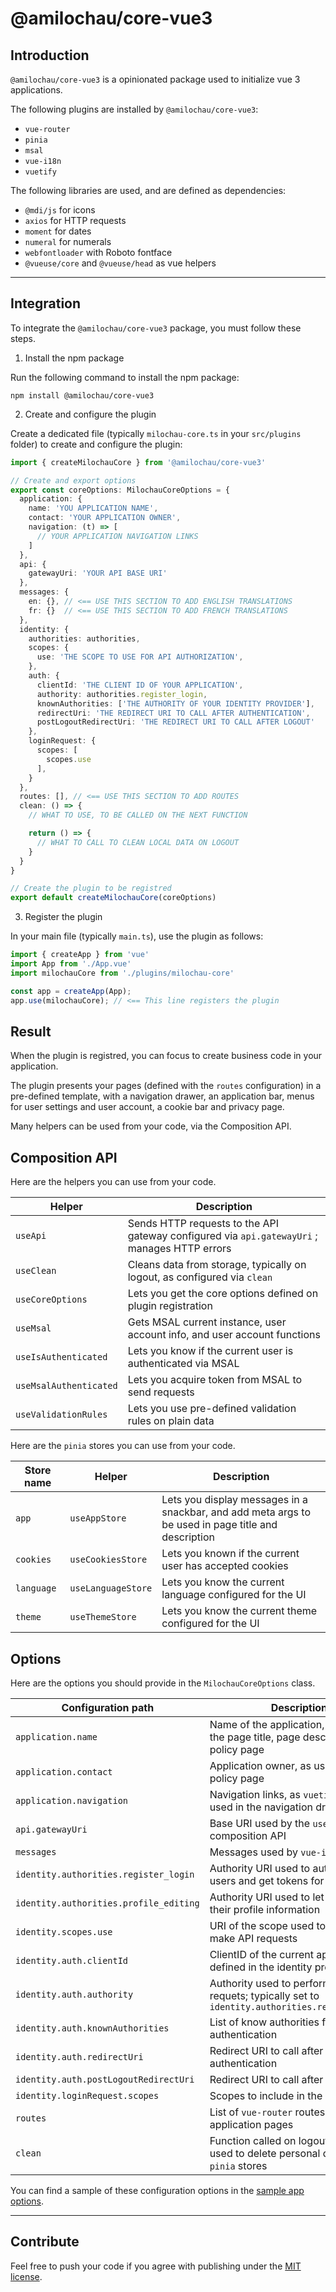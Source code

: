 # @amilochau/core-vue3

## Introduction

`@amilochau/core-vue3` is a opinionated package used to initialize vue 3 applications.

The following plugins are installed by `@amilochau/core-vue3`:
- `vue-router`
- `pinia`
- `msal`
- `vue-i18n`
- `vuetify`

The following libraries are used, and are defined as dependencies:
- `@mdi/js` for icons
- `axios` for HTTP requests
- `moment` for dates
- `numeral` for numerals
- `webfontloader` with Roboto fontface
- `@vueuse/core` and `@vueuse/head` as vue helpers

---

## Integration

To integrate the `@amilochau/core-vue3` package, you must follow these steps.

1. Install the npm package

Run the following command to install the npm package:

```pwsh
npm install @amilochau/core-vue3
```

2. Create and configure the plugin

Create a dedicated file (typically `milochau-core.ts` in your `src/plugins` folder) to create and configure the plugin:

```typescript
import { createMilochauCore } from '@amilochau/core-vue3'

// Create and export options
export const coreOptions: MilochauCoreOptions = {
  application: {
    name: 'YOU APPLICATION NAME',
    contact: 'YOUR APPLICATION OWNER',
    navigation: (t) => [
      // YOUR APPLICATION NAVIGATION LINKS
    ]
  },
  api: {
    gatewayUri: 'YOUR API BASE URI'
  },
  messages: {
    en: {}, // <== USE THIS SECTION TO ADD ENGLISH TRANSLATIONS
    fr: {}  // <== USE THIS SECTION TO ADD FRENCH TRANSLATIONS
  },
  identity: {
    authorities: authorities,
    scopes: {
      use: 'THE SCOPE TO USE FOR API AUTHORIZATION',
    },
    auth: {
      clientId: 'THE CLIENT ID OF YOUR APPLICATION',
      authority: authorities.register_login,
      knownAuthorities: ['THE AUTHORITY OF YOUR IDENTITY PROVIDER'],
      redirectUri: 'THE REDIRECT URI TO CALL AFTER AUTHENTICATION',
      postLogoutRedirectUri: 'THE REDIRECT URI TO CALL AFTER LOGOUT'
    },
    loginRequest: {
      scopes: [
        scopes.use
      ],
    }
  },
  routes: [], // <== USE THIS SECTION TO ADD ROUTES
  clean: () => {
    // WHAT TO USE, TO BE CALLED ON THE NEXT FUNCTION

    return () => {
      // WHAT TO CALL TO CLEAN LOCAL DATA ON LOGOUT
    }
  }
}

// Create the plugin to be registred
export default createMilochauCore(coreOptions)
```

3. Register the plugin

In your main file (typically `main.ts`), use the plugin as follows:

```typescript
import { createApp } from 'vue'
import App from './App.vue'
import milochauCore from './plugins/milochau-core'

const app = createApp(App);
app.use(milochauCore); // <== This line registers the plugin
```

## Result

When the plugin is registred, you can focus to create business code in your application.

The plugin presents your pages (defined with the `routes` configuration) in a pre-defined template, with a navigation drawer, an application bar, menus for user settings and user account, a cookie bar and privacy page.

Many helpers can be used from your code, via the Composition API.

## Composition API

Here are the helpers you can use from your code.

| Helper | Description |
| ------ | ----------- |
| `useApi` | Sends HTTP requests to the API gateway configured via `api.gatewayUri` ; manages HTTP errors |
| `useClean` | Cleans data from storage, typically on logout, as configured via `clean` |
| `useCoreOptions` | Lets you get the core options defined on plugin registration |
| `useMsal` | Gets MSAL current instance, user account info, and user account functions |
| `useIsAuthenticated` | Lets you know if the current user is authenticated via MSAL |
| `useMsalAuthenticated` | Lets you acquire token from MSAL to send requests |
| `useValidationRules` | Lets you use pre-defined validation rules on plain data |

Here are the `pinia` stores you can use from your code.

| Store name | Helper | Description |
| ---------- | ------ | ----------- |
| `app` | `useAppStore` | Lets you display messages in a snackbar, and add meta args to be used in page title and description |
| `cookies` | `useCookiesStore` | Lets you known if the current user has accepted cookies |
| `language` | `useLanguageStore` | Lets you know the current language configured for the UI |
| `theme` | `useThemeStore` | Lets you know the current theme configured for the UI |

## Options

Here are the options you should provide in the `MilochauCoreOptions` class.

| Configuration path | Description |
| ------------------ | ----------- |
| `application.name` | Name of the application, as used in the page title, page description, and policy page |
| `application.contact` | Application owner, as used in the policy page |
| `application.navigation` | Navigation links, as `vuetify` list items, used in the navigation drawer |
| `api.gatewayUri` | Base URI used by the `useApi` composition API |
| `messages` | Messages used by `vue-i18n` |
| `identity.authorities.register_login` | Authority URI used to authenticate users and get tokens for API requests |
| `identity.authorities.profile_editing` | Authority URI used to let users edit their profile information |
| `identity.scopes.use` | URI of the scope used to let user make API requests |
| `identity.auth.clientId` | ClientID of the current application, as defined in the identity provider |
| `identity.auth.authority` | Authority used to perform API requets; typically set to `identity.authorities.register_login` |
| `identity.auth.knownAuthorities` | List of know authorities for authentication |
| `identity.auth.redirectUri` | Redirect URI to call after authentication |
| `identity.auth.postLogoutRedirectUri` | Redirect URI to call after logout |
| `identity.loginRequest.scopes` | Scopes to include in the login request |
| `routes` | List of `vue-router` routes, to register application pages |
| `clean` | Function called on logout, typically used to delete personal data from `pinia` stores |

You can find a sample of these configuration options in the [sample app options](/packages/playground/src/data/config.ts).

--- 

## Contribute

Feel free to push your code if you agree with publishing under the [MIT license](./LICENSE).

